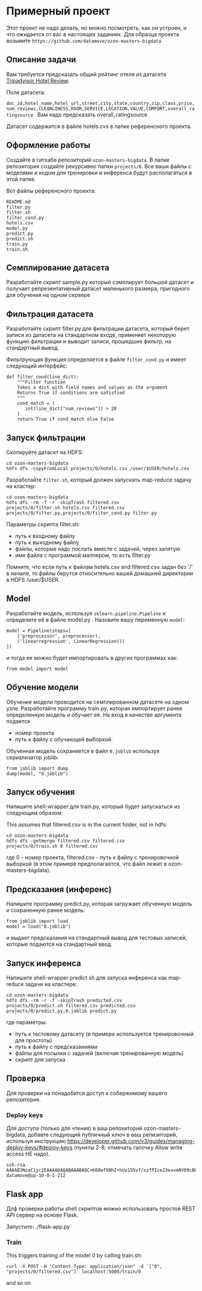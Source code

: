 # Примерный проект

Этот проект не надо делать, но можно посмотреть, как он устроен, и что ожидается от вас в настоящих заданиях.
Для образца проекта возьмите `https://github.com/datamove/ozon-masters-bigdata`

## Описание задачи

Вам требуется предсказать общий рейтинг отеля из датасета [Tripadvisor Hotel Review](https://github.com/kavgan/OpinRank).

Поля датасета:

`doc_id,hotel_name,hotel_url,street,city,state,country,zip,class,price,num_reviews,CLEANLINESS,ROOM,SERVICE,LOCATION,VALUE,COMFORT,overall_ratingsource
`
Вам надо предсказать overall_ratingsource

Датасет содержится в файле hotels.cvs в папке референсного проекта.

## Оформление работы

Создайте в гитхабе репозиторий `ozon-masters-bigdata`. В папке репозитория создайте рекурсивно папки `projects/0`. Все ваши файлы с моделями и кодом для тренировки и инференса будут располагаться в этой папке.

Вот файлы референсного проекта:

```
README.md
filter.py
filter.sh
filter_cond.py
hotels.csv
model.py
predict.py
predict.sh
train.py
train.sh
```

## Семплирование датасета

Разработайте скрипт sample.py который сэмплирует большой датасет и получает репрезентативный датасет маленького размера, пригодного для обучения на одном сервере

## Фильтрация датасета

Разработайте скрипт filter.py для фильтрации датасета, который берет записи из датасета на стандартном входе, применяет некоторую функцию фильтрации и выводит записи, прошедшие фильтр, на стандартный вывод.

Фильтрующая функция определяется в файле `filter_cond.py` и имеет следующий интерфейс:

```
def filter_cond(line_dict):
    """Filter function
    Takes a dict with field names and values as the argument
    Returns True if conditions are satisfied
    """
    cond_match = (
       int(line_dict["num_reviews"]) > 20
    ) 
    return True if cond_match else False
```

## Запуск фильтрации

Скопируйте датасет на HDFS:

```
cd ozon-masters-bigdata
hdfs dfs -copyFromLocal projects/0/hotels.csv /user/$USER/hotels.csv
```

Разработайте `filter.sh`, который должен запускать map-reduce задачу на кластер:

```
cd ozon-masters-bigdata
hdfs dfs -rm -f -r -skipTrash filtered.csv
projects/0/filter.sh hotels.csv filtered.csv projects/0/filter.py,projects/0/filter_cond.py filter.py
```

Параметры скрипта filter.sh:

* путь к входному файлу
* путь к выходному файлу
* файлы, которые надо послать вместе с задачей, через запятую
* имя файла с программой маппером, то есть filter.py

Помните, что если путь к файлам hotels.csv and filtered.csv задан без '/' в начале, то  файлы берутся относительно вашей домашней директории в HDFS /user/$USER.

## Model

Разработайте модель, используя `sklearn.pipeline.Pipeline` и определите её в файле model.py . Назовите вашу переменную `model`:

```
model = Pipeline(steps=[
    ('preprocessor', preprocessor),
    ('linearregression', LinearRegression())
])
```

и тогда ее можно будет импортировать в других программах как:

`from model import model`

## Обучение модели

Обучение модели проводится на семплированном датасете на одном узле. Разработайте программу train.py, которая импортирует ранее определенную модель и обучает её. На вход в качестве аргумента подается 

* номер проекта
* путь к файлу с обучающей выборкой. 

Обученная модель сохраняется в файл `0.joblib` используя сериализатор joblib:

```
from joblib import dump
dump(model, "0.joblib")
```

## Запуск обучения

Напишите shell-wrapper для train.py, который будет запускаться из следующим образом:

This assumes that filtered.csv is in the current folder, not in hdfs:

```
cd ozon-masters-bigdata
hdfs dfs -getmerge filtered.csv filtered.csv
projects/0/train.sh 0 filtered.csv
```

где 0 - номер проекта, filtered.csv - путь к файлу с тренировочной выборкой (в этом примере предполагается, что файл лежит в ozon-masters-bigdata).

## Предсказания (инференс)

Напишите программу predict.py, которая загружает обученную модель и сохраненную ранее модель:

```
from joblib import load
model = load("0.joblib")
```

и выдает предсказания на стандартный вывод для тестовых записей, которые подаются на стандартный ввод.

## Запуск инференса

Напишите shell-wrapper predict.sh для запуска инференса как map-reduce задачи на кластере:

```
cd ozon-masters-bigdata
hdfs dfs -rm -r -f -skipTrash predicted.csv
projects/0/predict.sh filtered.csv predicted.csv projects/0/predict.py,0.joblib predict.py
```

где параметры:

* путь к тестовому датасету (в примере используется тренировочный для простоты)
* путь к файлу с предсказаниями
* файлы для посылки с задачей (включая тренированную модель)
* скрипт для запуска

## Проверка

Для проверки на понадобится доступ к собержимому вашего репозитория.

### Deploy keys

Для доступа (только для чтения) в ваш репохиторий ozon-masters-bigdata, добавте следующий публичный ключ в ваш репизиторий, используя инструкцию https://developer.github.com/v3/guides/managing-deploy-keys/#deploy-keys (пункты 2-8; отмечать галочку Allow write access НЕ надо).

```
ssh-rsa AAAAB3NzaC1yc2EAAAADAQABAAABAQC+K60wfXNhZ+hUu155vf/xzfPIce23exvmAV09cBO6cAGAburmb9KOpfOzLqmAMs9fWjnO0dzwQPy7/vxFT7+Swy4QILX2oI2GkIxCo0l9A2b2lyj2krlhE1NRWLtoSs90F/U4muTqh0pObwkllWrqgUy75hxq2txODETb+T1k7pSWg3MjQaSJXqIGFHzmd7BaDxLQWupDWt1Wd/ZK7jOEXoPaGU7voGNI0NEtn6UFkeMODmHrrUAXxI0wFQQnok9Vn6CyWN6AG/pwVCMnHU3IdQnA2zaADv7WVdFp+4jnw/ggg7Px4iyzRzQh305gx0FRnJKm/2dh+smWKemr6XQp datamove@ip-10-0-1-212
```

## Flask app

Длф проверки работы shell скриптов можно использовать простой REST API сервер на основе Flask.

Запустите: ./flask-app.py` 

### Train

This triggers training of the model 0 by calling train.sh:

`curl -X POST -H "Content-Type: application/json" -d '["0", "projects/0/filtered.csv"]' localhost:5000/train/0`

and so on
